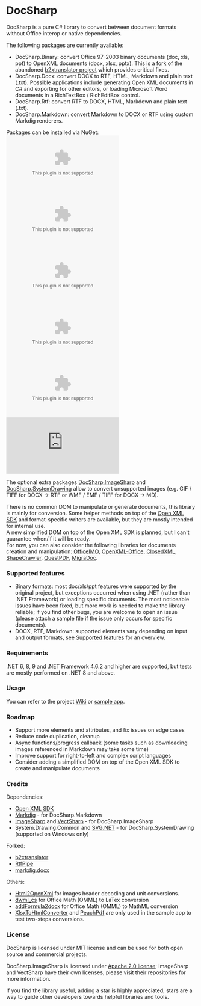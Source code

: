 # DocSharp

DocSharp is a pure C# library to convert between document formats without Office interop or native dependencies.

The following packages are currently available:

- DocSharp.Binary: convert Office 97-2003 binary documents (doc, xls, ppt) to OpenXML documents (docx, xlsx, pptx). This is a fork of the abandoned [b2xtranslator project](https://github.com/EvolutionJobs/b2xtranslator) which provides critical fixes. 
- DocSharp.Docx: convert DOCX to RTF, HTML, Markdown and plain text (.txt). Possible applications include generating Open XML documents in C# and exporting for other editors, or loading Microsoft Word documents in a RichTextBox / RichEditBox control.
- DocSharp.Rtf: convert RTF to DOCX, HTML, Markdown and plain text (.txt).
- DocSharp.Markdown: convert Markdown to DOCX or RTF using custom Markdig renderers.

Packages can be installed via NuGet:  
[![NuGet](https://img.shields.io/nuget/vpre/DocSharp.Binary.Doc?style=flat-square&label=DocSharp.Binary.Doc)](https://www.nuget.org/packages/DocSharp.Binary.Doc/) 
[![NuGet](https://img.shields.io/nuget/vpre/DocSharp.Binary.Xls?style=flat-square&label=DocSharp.Binary.Xls)](https://www.nuget.org/packages/DocSharp.Binary.Xls/)
[![NuGet](https://img.shields.io/nuget/vpre/DocSharp.Binary.Ppt?style=flat-square&label=DocSharp.Binary.Ppt)](https://www.nuget.org/packages/DocSharp.Binary.Ppt/)
[![NuGet](https://img.shields.io/nuget/vpre/DocSharp.Docx?style=flat-square&label=DocSharp.Docx)](https://www.nuget.org/packages/DocSharp.Docx/)
[![NuGet](https://img.shields.io/nuget/vpre/DocSharp.Rtf?style=flat-square&label=DocSharp.Rtf)](https://www.nuget.org/packages/DocSharp.Rtf/)
[![NuGet](https://img.shields.io/nuget/vpre/DocSharp.Markdown?style=flat-square&label=DocSharp.Markdown)](https://www.nuget.org/packages/DocSharp.Markdown/)

The optional extra packages [DocSharp.ImageSharp](https://www.nuget.org/packages/DocSharp.ImageSharp/) and [DocSharp.SystemDrawing](https://www.nuget.org/packages/DocSharp.SystemDrawing/) allow to convert unsupported images (e.g. GIF / TIFF for DOCX -> RTF or WMF / EMF / TIFF for DOCX -> MD).

There is no common DOM to manipulate or generate documents, this library is mainly for conversion. Some helper methods on top of the [Open XML SDK](https://github.com/dotnet/Open-XML-SDK) and format-specific writers are available, but they are mostly intended for internal use.  
A new simplified DOM on top of the Open XML SDK is planned, but I can't guarantee when/if it will be ready.  
For now, you can also consider the following libraries for documents creation and manipulation: [OfficeIMO](https://github.com/EvotecIT/OfficeIMO), [OpenXML-Office](https://github.com/DraviaVemal/OpenXML-Office), [ClosedXML](https://github.com/ClosedXML/ClosedXML), [ShapeCrawler](https://github.com/ShapeCrawler/ShapeCrawler), [QuestPDF](https://github.com/QuestPDF/QuestPDF), [MigraDoc](https://github.com/empira/PDFsharp).  

### Supported features

- Binary formats: most doc/xls/ppt features were supported by the original project, but exceptions occurred when using .NET (rather than .NET Framework) or loading specific documents. The most noticeable issues have been fixed, but more work is needed to make the library reliable; if you find other bugs, you are welcome to open an issue (please attach a sample file if the issue only occurs for specific documents).
- DOCX, RTF, Markdown: supported elements vary depending on input and output formats, see [Supported features](https://github.com/manfromarce/DocSharp/blob/main/documentation/Supported_features.MD) for an overview.

### Requirements

.NET 6, 8, 9 and .NET Framework 4.6.2 and higher are supported, but tests are mostly performed on .NET 8 and above.

### Usage

You can refer to the project [Wiki](https://github.com/manfromarce/DocSharp/wiki) or [sample app](https://github.com/manfromarce/DocSharp/tree/main/samples/WpfApp1).

### Roadmap

- Support more elements and attributes, and fix issues on edge cases
- Reduce code duplication, cleanup
- Async functions/progress callback (some tasks such as downloading images referenced in Markdown may take some time)
- Improve support for right-to-left and complex script languages
- Consider adding a simplified DOM on top of the Open XML SDK to create and manipulate documents

### Credits

Dependencies: 
- [Open XML SDK](https://github.com/dotnet/Open-XML-SDK)
- [Markdig](https://github.com/xoofx/markdig) - for DocSharp.Markdown
- [ImageSharp](https://github.com/SixLabors/ImageSharp) and [VectSharp](https://github.com/arklumpus/VectSharp) - for DocSharp.ImageSharp
- System.Drawing.Common and [SVG.NET](https://github.com/svg-net/SVG) - for DocSharp.SystemDrawing (supported on Windows only)

Forked: 
- [b2xtranslator](https://github.com/EvolutionJobs/b2xtranslator)
- [RtfPipe](https://github.com/erdomke/RtfPipe)
- [markdig.docx](https://github.com/morincer/markdig.docx)

Others:
- [Html2OpenXml](https://github.com/onizet/html2openxml) for images header decoding and unit conversions.
- [dwml_cs](https://github.com/m-x-d/dwml_cs) for Office Math (OMML) to LaTex conversion
- [addFormula2docx](https://github.com/Sun-ZhenXing/addFormula2docx) for Office Math (OMML) to MathML conversion
- [XlsxToHtmlConverter](https://github.com/Fei-Sheng-Wu/XlsxToHtmlConverter) and [PeachPdf](https://github.com/jhaygood86/PeachPDF) are only used in the sample app to test two-steps conversions.

### License

DocSharp is licensed under MIT license and can be used for both open source and commercial projects.  

DocSharp.ImageSharp is licensed under [Apache 2.0 license](https://www.apache.org/licenses/LICENSE-2.0.txt); ImageSharp and VectSharp have their own licenses, please visit their repositories for more information.

If you find the library useful, adding a star is highly appreciated, stars are a way to guide other developers towards helpful libraries and tools.

